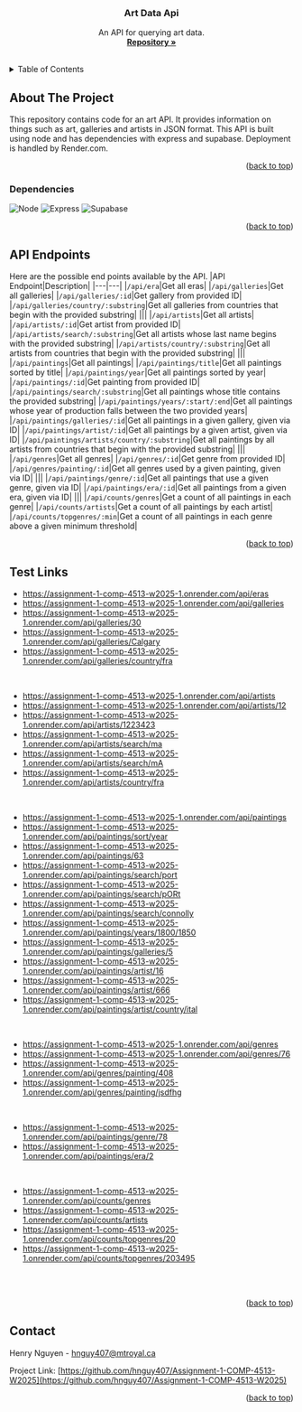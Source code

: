 <!-- Improved compatibility of back to top link: See: https://github.com/othneildrew/Best-README-Template/pull/73 -->
<a id="readme-top"></a>
<!--
*** Thanks for checking out the Best-README-Template. If you have a suggestion
*** that would make this better, please fork the repo and create a pull request
*** or simply open an issue with the tag "enhancement".
*** Don't forget to give the project a star!
*** Thanks again! Now go create something AMAZING! :D
-->


<!-- PROJECT LOGO -->
<br />
<div align="center">

  <h3 align="center">Art Data Api</h3>

  <p align="center">
    An API for querying art data.
    <br />
    <a href="https://github.com/hnguy407/Assignment-1-COMP-4513-W2025/"><strong>Repository »</strong></a>
    <br />
    <br />
  </p>
</div>



<!-- TABLE OF CONTENTS -->
<details>
  <summary>Table of Contents</summary>
  <ol>
    <li>
      <a href="#about-the-project">About The Project</a>
      <ul>
        <li><a href="#dependencies">Dependencies</a></li>
      </ul>
    </li>
    <li><a href="#api-endpoints">API Endpoints</a></li>
    <li><a href="#test-links">Test Links</a></li>
    <li><a href="#contact">Contact</a></li>
  </ol>
</details>



<!-- ABOUT THE PROJECT -->
## About The Project
This repository contains code for an art API. It provides information on things such as art, galleries and artists in JSON format. This API is built using node and has dependencies with express and supabase. Deployment is handled by Render.com.

<p align="right">(<a href="#readme-top">back to top</a>)</p>



### Dependencies

![Node][node-shield]
![Express][express-shield]
![Supabase][supabase-shield]


<p align="right">(<a href="#readme-top">back to top</a>)</p>



<!-- API Endpoint EXAMPLES -->
## API Endpoints
Here are the possible end points available by the API.
|API Endpoint|Description|
|---|---|
|`/api/era`|Get all eras|
|`/api/galleries`|Get all galleries|
|`/api/galleries/:id`|Get gallery from provided ID|
|`/api/galleries/country/:substring`|Get all galleries from countries that begin with the provided substring|
|||
|`/api/artists`|Get all artists|
|`/api/artists/:id`|Get artist from provided ID|
|`/api/artists/search/:substring`|Get all artists whose last name begins with the provided substring|
|`/api/artists/country/:substring`|Get all artists from countries that begin with the provided substring|
|||
|`/api/paintings`|Get all paintings|
|`/api/paintings/title`|Get all paintings sorted by title|
|`/api/paintings/year`|Get all paintings sorted by year|
|`/api/paintings/:id`|Get painting from provided ID|
|`/api/paintings/search/:substring`|Get all paintings whose title contains the provided substring|
|`/api/paintings/years/:start/:end`|Get all paintings whose year of production falls between the two provided years|
|`/api/paintings/galleries/:id`|Get all paintings in a given gallery, given via ID|
|`/api/paintings/artist/:id`|Get all paintings by a given artist, given via ID|
|`/api/paintings/artists/country/:substring`|Get all paintings by all artists from countries that begin with the provided substring|
|||
|`/api/genres`|Get all genres|
|`/api/genres/:id`|Get genre from provided ID|
|`/api/genres/painting/:id`|Get all genres used by a given painting, given via ID|
|||
|`/api/paintings/genre/:id`|Get all paintings that use a given genre, given via ID|
|`/api/paintings/era/:id`|Get all paintings from a given era, given via ID|
|||
|```/api/counts/genres```|Get a count of all paintings in each genre|
|```/api/counts/artists```|Get a count of all paintings by each artist|
|```/api/counts/topgenres/:min```|Get a count of all paintings in each genre above a given minimum threshold|

<p align="right">(<a href="#readme-top">back to top</a>)</p>



<!-- Test Links -->
## Test Links

- https://assignment-1-comp-4513-w2025-1.onrender.com/api/eras
- https://assignment-1-comp-4513-w2025-1.onrender.com/api/galleries
- https://assignment-1-comp-4513-w2025-1.onrender.com/api/galleries/30
- https://assignment-1-comp-4513-w2025-1.onrender.com/api/galleries/Calgary
- https://assignment-1-comp-4513-w2025-1.onrender.com/api/galleries/country/fra
<br/>

- https://assignment-1-comp-4513-w2025-1.onrender.com/api/artists
- https://assignment-1-comp-4513-w2025-1.onrender.com/api/artists/12
- https://assignment-1-comp-4513-w2025-1.onrender.com/api/artists/1223423
- https://assignment-1-comp-4513-w2025-1.onrender.com/api/artists/search/ma
- https://assignment-1-comp-4513-w2025-1.onrender.com/api/artists/search/mA
- https://assignment-1-comp-4513-w2025-1.onrender.com/api/artists/country/fra
<br/>

- https://assignment-1-comp-4513-w2025-1.onrender.com/api/paintings
- https://assignment-1-comp-4513-w2025-1.onrender.com/api/paintings/sort/year
- https://assignment-1-comp-4513-w2025-1.onrender.com/api/paintings/63
- https://assignment-1-comp-4513-w2025-1.onrender.com/api/paintings/search/port
- https://assignment-1-comp-4513-w2025-1.onrender.com/api/paintings/search/pORt
- https://assignment-1-comp-4513-w2025-1.onrender.com/api/paintings/search/connolly
- https://assignment-1-comp-4513-w2025-1.onrender.com/api/paintings/years/1800/1850
- https://assignment-1-comp-4513-w2025-1.onrender.com/api/paintings/galleries/5
- https://assignment-1-comp-4513-w2025-1.onrender.com/api/paintings/artist/16
- https://assignment-1-comp-4513-w2025-1.onrender.com/api/paintings/artist/666
- https://assignment-1-comp-4513-w2025-1.onrender.com/api/paintings/artist/country/ital
<br/>

- https://assignment-1-comp-4513-w2025-1.onrender.com/api/genres
- https://assignment-1-comp-4513-w2025-1.onrender.com/api/genres/76
- https://assignment-1-comp-4513-w2025-1.onrender.com/api/genres/painting/408
- https://assignment-1-comp-4513-w2025-1.onrender.com/api/genres/painting/jsdfhg
<br/>

- https://assignment-1-comp-4513-w2025-1.onrender.com/api/paintings/genre/78
- https://assignment-1-comp-4513-w2025-1.onrender.com/api/paintings/era/2
<br/>

- https://assignment-1-comp-4513-w2025-1.onrender.com/api/counts/genres
- https://assignment-1-comp-4513-w2025-1.onrender.com/api/counts/artists
- https://assignment-1-comp-4513-w2025-1.onrender.com/api/counts/topgenres/20
- https://assignment-1-comp-4513-w2025-1.onrender.com/api/counts/topgenres/203495
<br/>
<br/>

<p align="right">(<a href="#readme-top">back to top</a>)</p>

<!-- CONTACT -->
## Contact

Henry Nguyen - hnguy407@mtroyal.ca

Project Link: [https://github.com/hnguy407/Assignment-1-COMP-4513-W2025](https://github.com/hnguy407/Assignment-1-COMP-4513-W2025)

<p align="right">(<a href="#readme-top">back to top</a>)</p>



<!-- MARKDOWN LINKS & IMAGES -->
<!-- https://www.markdownguide.org/basic-syntax/#reference-style-links -->

[node-shield]: https://badgen.net/badge/Node.js/18.20.7/green
[express-shield]: https://badgen.net/badge/Express/4.21.2/blue
[supabase-shield]: https://badgen.net/badge/supabase-js/2.48.1/orange


<!--hey guess who pulled a template and is going to keep all these shields here in case i want them in the future-->
[contributors-shield]: https://img.shields.io/github/contributors/othneildrew/Best-README-Template.svg?style=for-the-badge
[contributors-url]: https://github.com/othneildrew/Best-README-Template/graphs/contributors
[forks-shield]: https://img.shields.io/github/forks/othneildrew/Best-README-Template.svg?style=for-the-badge
[forks-url]: https://github.com/othneildrew/Best-README-Template/network/members
[stars-shield]: https://img.shields.io/github/stars/othneildrew/Best-README-Template.svg?style=for-the-badge
[stars-url]: https://github.com/othneildrew/Best-README-Template/stargazers
[issues-shield]: https://img.shields.io/github/issues/othneildrew/Best-README-Template.svg?style=for-the-badge
[issues-url]: https://github.com/othneildrew/Best-README-Template/issues
[license-shield]: https://img.shields.io/github/license/othneildrew/Best-README-Template.svg?style=for-the-badge
[license-url]: https://github.com/othneildrew/Best-README-Template/blob/master/LICENSE.txt
[linkedin-shield]: https://img.shields.io/badge/-LinkedIn-black.svg?style=for-the-badge&logo=linkedin&colorB=555
[linkedin-url]: https://linkedin.com/in/othneildrew
[product-screenshot]: images/screenshot.png
[Next.js]: https://img.shields.io/badge/next.js-000000?style=for-the-badge&logo=nextdotjs&logoColor=white
[Next-url]: https://nextjs.org/
[React.js]: https://img.shields.io/badge/React-20232A?style=for-the-badge&logo=react&logoColor=61DAFB
[React-url]: https://reactjs.org/
[Vue.js]: https://img.shields.io/badge/Vue.js-35495E?style=for-the-badge&logo=vuedotjs&logoColor=4FC08D
[Vue-url]: https://vuejs.org/
[Angular.io]: https://img.shields.io/badge/Angular-DD0031?style=for-the-badge&logo=angular&logoColor=white
[Angular-url]: https://angular.io/
[Svelte.dev]: https://img.shields.io/badge/Svelte-4A4A55?style=for-the-badge&logo=svelte&logoColor=FF3E00
[Svelte-url]: https://svelte.dev/
[Laravel.com]: https://img.shields.io/badge/Laravel-FF2D20?style=for-the-badge&logo=laravel&logoColor=white
[Laravel-url]: https://laravel.com
[Bootstrap.com]: https://img.shields.io/badge/Bootstrap-563D7C?style=for-the-badge&logo=bootstrap&logoColor=white
[Bootstrap-url]: https://getbootstrap.com
[JQuery.com]: https://img.shields.io/badge/jQuery-0769AD?style=for-the-badge&logo=jquery&logoColor=white
[JQuery-url]: https://jquery.com 
